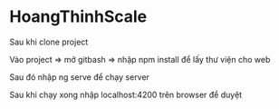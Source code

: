 # HoangThinhScale

Sau khi clone project

Vào project => mở gitbash => nhập npm install để lấy thư viện cho web

Sau đó nhập ng serve để chạy server

Sau khi chạy xong nhập localhost:4200 trên browser để duyệt
